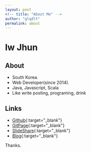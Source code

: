 ```yaml
---
layout: post
<!-- title: "About Me" -->
author: "glqdlt"
permalink: about
---
```


# Iw Jhun

## About
+ South Korea.
+ Web Developer(since 2014).
+ Java, Javascript, Scala
+ Like write posting, programing, drink

<!-- ## Career

+ 2014.10 ~ 2017.07, [Igloo Security (Korea)](http://www.igloosec.co.kr/en/index.do){:target="_blank"}, Web Developer
+ 2017.07 ~  [Alticast (Korea)](http://www.alticast.com/main.html){:target="_blank"}, Web Devloper -->

## Links

+ [Github](https://github.com/glqdlt){:target="_blank"}
+ [GitPage](https://glqdlt.github.io/){:target="_blank"}
+ [SlideShare](https://www.slideshare.net/Jhunww/){:target="_blank"}
+ [Blog](http://glqdlt.tistory.com/){:target="_blank"}

Thanks.
